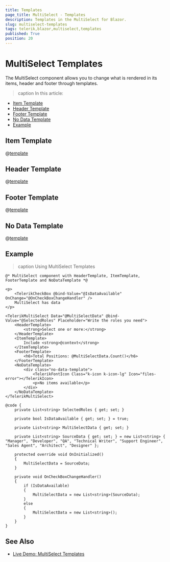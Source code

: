```yaml
---
title: Templates
page_title: MultiSelect - Templates
description: Templates in the MultiSelect for Blazor.
slug: multiselect-templates
tags: telerik,blazor,multiselect,templates
published: True
position: 20
---
```


# MultiSelect Templates

The MultiSelect component allows you to change what is rendered in its items, header and footer through templates.

>caption In this article:

* [Item Template](#item-template)
* [Header Template](#header-template)
* [Footer Template](#footer-template)
* [No Data Template](#no-data-template)
* [Example](#example)

## Item Template

@[template](/_contentTemplates/dropdowns/templates.md#item-template)

## Header Template

@[template](/_contentTemplates/dropdowns/templates.md#header-template)

## Footer Template

@[template](/_contentTemplates/dropdowns/templates.md#footer-template)

## No Data Template

@[template](/_contentTemplates/dropdowns/templates.md#no-data-template)

## Example

>caption Using MultiSelect Templates

````CSHTML
@* MultiSelect component with HeaderTemplate, ItemTemplate, FooterTemplate and NoDataTemplate *@

<p>
    <TelerikCheckBox @bind-Value="@IsDataAvailable" OnChange="@OnCheckBoxChangeHandler" />
    MultiSelect has data
</p>

<TelerikMultiSelect Data="@MultiSelectData" @bind-Value="@SelectedRoles" Placeholder="Write the roles you need">
    <HeaderTemplate>
        <strong>Select one or more:</strong>
    </HeaderTemplate>
    <ItemTemplate>
        Include <strong>@context</strong>
    </ItemTemplate>
    <FooterTemplate>
        <h6>Total Positions: @MultiSelectData.Count()</h6>
    </FooterTemplate>
    <NoDataTemplate>
        <div class="no-data-template">
            <TelerikFontIcon Class="k-icon k-icon-lg" Icon="files-error"></TelerikIcon>
            <p>No items available</p>
        </div>
    </NoDataTemplate>
</TelerikMultiSelect>

@code {
    private List<string> SelectedRoles { get; set; }

    private bool IsDataAvailable { get; set; } = true;

    private List<string> MultiSelectData { get; set; }

    private List<string> SourceData { get; set; } = new List<string> { "Manager", "Developer", "QA", "Technical Writer", "Support Engineer", "Sales Agent", "Architect", "Designer" };

    protected override void OnInitialized()
    {
        MultiSelectData = SourceData;
    }

    private void OnCheckBoxChangeHandler()
    {
        if (IsDataAvailable)
        {
            MultiSelectData = new List<string>(SourceData);
        }
        else
        {
            MultiSelectData = new List<string>();
        }
    }
}
````

## See Also

  * [Live Demo: MultiSelect Templates](https://demos.telerik.com/blazor-ui/multiselect/templates)
   
  
